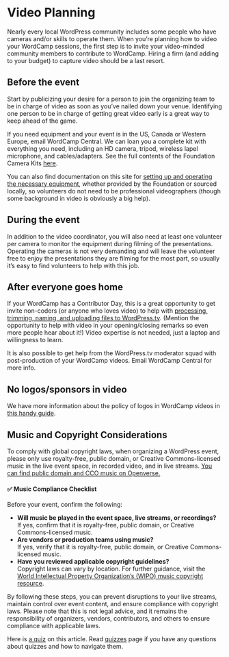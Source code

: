 # Video Planning

Nearly every local WordPress community includes some people who have cameras and/or skills to operate them. When you’re planning how to video your WordCamp sessions, the first step is to invite your video-minded community members to contribute to WordCamp. Hiring a firm (and adding to your budget) to capture video should be a last resort.

## Before the event

Start by publicizing your desire for a person to join the organizing team to be in charge of video as soon as you’ve nailed down your venue. Identifying one person to be in charge of getting great video early is a great way to keep ahead of the game.

If you need equipment and your event is in the US, Canada or Western Europe, email WordCamp Central. We can loan you a complete kit with everything you need, including an HD camera, tripod, wireless lapel microphone, and cables/adapters. See the full contents of the Foundation Camera Kits [here](https://make.wordpress.org/community/handbook/wordcamp-organizer-handbook/video/foundation-camera-kit-list/ "See the full contents of the Foundation Camera Kit").

You can also find documentation on this site for [setting up and operating the necessary equipment](https://make.wordpress.org/community/handbook/wordcamp-organizer-handbook/video/setting-up-your-video-equipment/), whether provided by the Foundation or sourced locally, so volunteers do not need to be professional videographers (though some background in video is obviously a big help).

## During the event

In addition to the video coordinator, you will also need at least one volunteer per camera to monitor the equipment during filming of the presentations. Operating the cameras is not very demanding and will leave the volunteer free to enjoy the presentations they are filming for the most part, so usually it’s easy to find volunteers to help with this job.

## After everyone goes home

If your WordCamp has a Contributor Day, this is a great opportunity to get invite non-coders (or anyone who loves video) to help with [processing, trimming, naming, and uploading files to WordPress.tv](https://make.wordpress.org/community/handbook/wordcamp-organizer-handbook/video/after-the-event-post-production/). (Mention the opportunity to help with video in your opening/closing remarks so even more people hear about it!) Video expertise is not needed, just a laptop and willingness to learn.

It is also possible to get help from the WordPress.tv moderator squad with post-production of your WordCamp videos. Email WordCamp Central for more info.

## No logos/sponsors in video

We have more information about the policy of logos in WordCamp videos in [this handy guide](https://make.wordpress.org/community/handbook/wordcamp-organizer/video/logos-in-wordcamp-videos/).

## Music and Copyright Considerations

To comply with global copyright laws, when organizing a WordPress event, please only use royalty-free, public domain, or Creative Commons-licensed music in the live event space, in recorded video, and in live streams. [You can find public domain and CCO music on Openverse.](https://openverse.org/search/audio?q=music&license=pdm,cc0)

#### **✅ Music Compliance Checklist**

Before your event, confirm the following:

*   **Will music be played in the event space, live streams, or recordings?**  
    If yes, confirm that it is royalty-free, public domain, or Creative Commons-licensed music.
*   **Are vendors or production teams using music?**  
    If yes, verify that it is royalty-free, public domain, or Creative Commons-licensed music.
*   **Have you reviewed applicable copyright guidelines?**  
    Copyright laws can vary by location. For further guidance, visit the [World Intellectual Property Organization’s (WIPO) music copyright resource](https://href.li/?https://www.wipo.int/en/web/music).

By following these steps, you can prevent disruptions to your live streams, maintain control over event content, and ensure compliance with copyright laws. Please note that this is not legal advice, and it remains the responsibility of organizers, vendors, contributors, and others to ensure compliance with applicable laws.

Here is [a quiz](https://wordpress.org/contributor-training/quiz/video-planning-2/) on this article. Read [quizzes](https://make.wordpress.org/community/handbook/wordcamp-organizer/quizzes/) page if you have any questions about quizzes and how to navigate them.

<!--
*   [To-do](# "To-do")
-->

